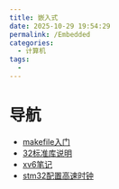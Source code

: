 ```yaml
---
title: 嵌入式
date: 2025-10-29 19:54:29
permalink: /Embedded
categories:
  - 计算机
tags:
  - 
---
```

# 导航

- [makefile入门](/Embedded/makefile)
- [32标准库说明](/Embedded/32StdLib)
- [xv6笔记](/Embedded/xv6Note)
- [stm32配置高速时钟](/Embedded/32CLKSet)

